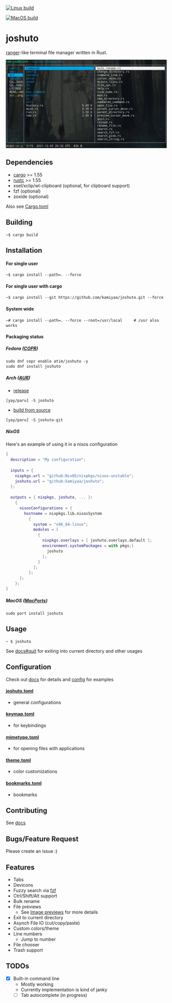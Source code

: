[![Linux build](https://github.com/kamiyaa/joshuto/actions/workflows/rust-linux-main.yml/badge.svg)](https://github.com/kamiyaa/joshuto/actions/workflows/rust-linux-main.yml)

[![MacOS build](https://github.com/kamiyaa/joshuto/actions/workflows/rust-macos-main.yml/badge.svg)](https://github.com/kamiyaa/joshuto/actions/workflows/rust-macos-main.yml)

# joshuto

[ranger](https://github.com/ranger/ranger)-like terminal file manager written in Rust.

![Alt text](screenshot.png?raw=true "joshuto")

## Dependencies

- [cargo](https://github.com/rust-lang/cargo/) >= 1.55
- [rustc](https://www.rust-lang.org/) >= 1.55
- xsel/xclip/wl-clipboard (optional, for clipboard support)
- fzf (optional)
- zoxide (optional)

Also see [Cargo.toml](Cargo.toml)

## Building

```
~$ cargo build
```

## Installation

#### For single user

```
~$ cargo install --path=. --force
```

#### For single user with cargo

```
~$ cargo install --git https://github.com/kamiyaa/joshuto.git --force
```

#### System wide

```
~# cargo install --path=. --force --root=/usr/local     # /usr also works
```

#### Packaging status

##### Fedora ([COPR](https://copr.fedorainfracloud.org/coprs/atim/joshuto/))

```
sudo dnf copr enable atim/joshuto -y
sudo dnf install joshuto
```

##### Arch ([AUR](https://aur.archlinux.org))

- [release](https://aur.archlinux.org/packages/joshuto)

```
[yay/paru] -S joshuto
```

- [build from source](https://aur.archlinux.org/packages/joshuto-git)

```
[yay/paru] -S joshuto-git
```

##### NixOS

Here's an example of using it in a nixos configuration

```nix
{
  description = "My configuration";

  inputs = {
    nixpkgs.url = "github:NixOS/nixpkgs/nixos-unstable";
    joshuto.url = "github:kamiyaa/joshuto";
  };

  outputs = { nixpkgs, joshuto, ... }:
    {
      nixosConfigurations = {
        hostname = nixpkgs.lib.nixosSystem
          {
            system = "x86_64-linux";
            modules = [
              {
                nixpkgs.overlays = [ joshuto.overlays.default ];
                environment.systemPackages = with pkgs;[
                  joshuto
                ];
              }
            ];
          };
      };
    };
}
```

##### MacOS ([MacPorts](https://ports.macports.org/port/joshuto/details/))

```
sudo port install joshuto
```

## Usage

```
~ $ joshuto
```

See [docs#quit](/docs/configuration/keymap.toml.md#quit-quit-joshuto) for exiting into current directory
and other usages

## Configuration

Check out [docs](/docs) for details and [config](/config) for examples

#### [joshuto.toml](/config/joshuto.toml)

- general configurations

#### [keymap.toml](/config/keymap.toml)

- for keybindings

#### [mimetype.toml](/config/mimetype.toml)

- for opening files with applications

#### [theme.toml](/config/theme.toml)

- color customizations

#### [bookmarks.toml](/config/bookmarks.toml)

- bookmarks

## Contributing

See [docs](/docs)

## Bugs/Feature Request

Please create an issue :)

## Features

- Tabs
- Devicons
- Fuzzy search via [fzf](https://github.com/junegunn/fzf)
- Ctrl/Shift/Alt support
- Bulk rename
- File previews
  - See [Image previews](/docs/image_previews.md) for more details
- Exit to current directory
- Asynch File IO (cut/copy/paste)
- Custom colors/theme
- Line numbers
  - Jump to number
- File chooser
- Trash support

## TODOs

- [x] Built-in command line
  - Mostly working
  - Currently implementation is kind of janky
  - [ ] Tab autocomplete (in progress)

